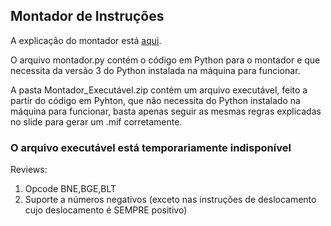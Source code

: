 ## Montador de Instruções

A explicação do montador está [aqui](https://docs.google.com/presentation/d/1W6FVstlFZunGk1G3djT26sW6LntqN-y_j0P7WtWKw2U/edit?usp=sharing).

O arquivo montador.py contém o código em Python para o montador e que necessita da versão 3 do Python instalada na máquina para funcionar.

A pasta Montador_Executável.zip contém um arquivo executável, feito a partir do código em Pyhton, que não necessita do Python instalado na máquina para funcionar, basta apenas seguir as mesmas regras explicadas no slide para gerar um .mif corretamente.

### O arquivo executável está temporariamente indisponível

Reviews:

1. Opcode BNE,BGE,BLT
2. Suporte a números negativos (exceto nas instruções de deslocamento cujo deslocamento é SEMPRE positivo)

